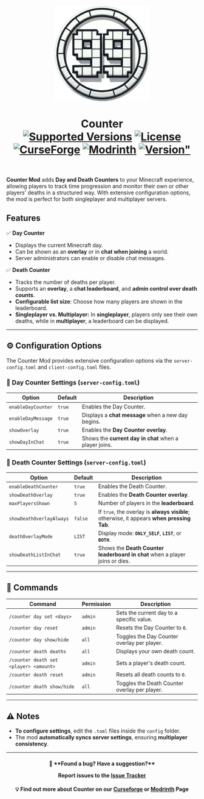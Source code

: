 <p align="center"><img src="./.idea/icon.png" alt="Logo" width="250"></p>
<h1 align="center">Counter  <br>
	<a href="https://www.curseforge.com/minecraft/mc-mods/counter-neoforge/files"><img src="https://cf.way2muchnoise.eu/versions/1100508(0280ff).svg?cachebuster=1" alt="Supported Versions"></a>
	<a href="https://github.com/BigBull-H3RO/Counter/blob/main/LICENSE"><img src="https://img.shields.io/github/license/BigBull-H3RO/Counter?style=flat&color=0280ff" alt="License"></a>
	<a href="https://www.curseforge.com/minecraft/mc-mods/counter-neoforge"><img src="https://cf.way2muchnoise.eu/1100508.svg?" alt="CurseForge"></a>
	<a href="https://modrinth.com/mod/counter"><img src="https://img.shields.io/modrinth/dt/K3I2cKId?logo=modrinth&label=&suffix=%20&style=flat&color=242629&labelColor=5ca424&logoColor=1c1c1c" alt="Modrinth"></a>
	<a href="https://www.curseforge.com/minecraft/mc-mods/counter-neoforge/files/all?page=1&pageSize=20"><img src="https://img.shields.io/curseforge/v/1100508?logo=adguard&label=&suffix=%20&style=flat&color=1c1c1c&labelColor=121212&logoColor=5ca424" alt=Version"></a>
    <br><br>
</h1>

**Counter Mod** adds **Day and Death Counters** to your Minecraft experience, allowing players to track time progression and monitor their own or other players' deaths in a structured way. With extensive configuration options, the mod is perfect for both singleplayer and multiplayer servers.

## **Features**
✅ **Day Counter**
- Displays the current Minecraft day.
- Can be shown as an **overlay** or in **chat when joining** a world.
- Server administrators can enable or disable chat messages.

✅ **Death Counter**
- Tracks the number of deaths per player.
- Supports an **overlay**, a **chat leaderboard**, and **admin control over death counts**.
- **Configurable list size**: Choose how many players are shown in the leaderboard.
- **Singleplayer vs. Multiplayer:** In **singleplayer**, players only see their own deaths, while in **multiplayer**, a leaderboard can be displayed.

---

## **⚙️ Configuration Options**
The Counter Mod provides extensive configuration options via the `server-config.toml` and `client-config.toml` files.

### **🔹 Day Counter Settings (`server-config.toml`)**
| Option                  | Default | Description |
|-------------------------|---------|-------------|
| `enableDayCounter`      | `true`  | Enables the Day Counter. |
| `enableDayMessage`      | `true`  | Displays a **chat message** when a new day begins. |
| `showOverlay`           | `true`  | Enables the **Day Counter overlay**. |
| `showDayInChat`         | `true`  | Shows the **current day in chat** when a player joins. |

### **🔹 Death Counter Settings (`server-config.toml`)**
| Option                     | Default | Description |
|----------------------------|---------|-------------|
| `enableDeathCounter`       | `true`  | Enables the Death Counter. |
| `showDeathOverlay`         | `true`  | Enables the **Death Counter overlay**. |
| `maxPlayersShown`          | `5`     | Number of players in the **leaderboard**. |
| `showDeathOverlayAlways`   | `false` | If `true`, the overlay is **always visible**; otherwise, it appears **when pressing Tab**. |
| `deathOverlayMode`         | `LIST`  | Display mode: **`ONLY_SELF`**, **`LIST`**, or **`BOTH`**. |
| `showDeathListInChat`      | `true`  | Shows the **Death Counter leaderboard in chat** when a player joins or dies. |

---

## **📝 Commands**
| Command                            | Permission | Description |
|------------------------------------|------------|-------------|
| `/counter day set <days>`          | `admin`    | Sets the current day to a specific value. |
| `/counter day reset`               | `admin`    | Resets the Day Counter to `0`. |
| `/counter day show/hide`           | `all`      | Toggles the Day Counter overlay per player. |
| `/counter death deaths`            | `all`      | Displays your own death count. |
| `/counter death set <player> <amount>` | `admin`  | Sets a player's death count. |
| `/counter death reset`             | `admin`    | Resets all death counts to `0`. |
| `/counter death show/hide`         | `all`      | Toggles the Death Counter overlay per player. |

---

## **⚠️ Notes**
- **To configure settings**, edit the `.toml` files inside the `config` folder.
- The mod **automatically syncs server settings**, ensuring **multiplayer consistency**.

---

<h4 align="center">📢 **Found a bug? Have a suggestion?**<br>

Report issues to the <a href="https://github.com/BigBull-H3RO/Counter/issues">Issue Tracker</a></h4>
<h4 align="center">💡 Find out more about Counter on our <a href="https://www.curseforge.com/minecraft/mc-mods/counter-neoforge">Curseforge</a> or <a href="https://modrinth.com/mod/counter">Modrinth</a> Page</h4>
